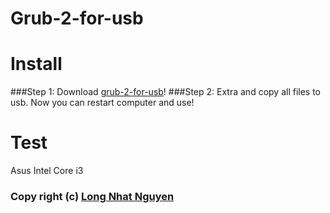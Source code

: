 # Grub-2-for-usb
# Install
###Step 1:
Download [grub-2-for-usb](https://github.com/torn4dom4n/grub-2-for-usb/archive/master.zip)!
###Step 2:
Extra and copy all files to usb. Now you can restart computer and use!
# Test
Asus Intel Core i3
### Copy right (c) [Long Nhat Nguyen](https://twitter.com/torn4dom4n)
